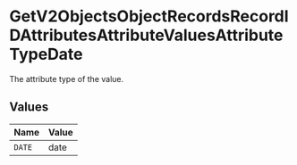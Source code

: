 # GetV2ObjectsObjectRecordsRecordIDAttributesAttributeValuesAttributeTypeDate

The attribute type of the value.


## Values

| Name   | Value  |
| ------ | ------ |
| `DATE` | date   |